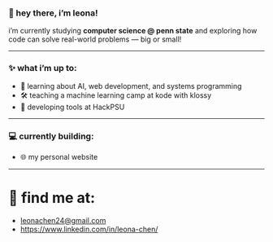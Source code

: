 ### 🍵 hey there, i’m leona!

i’m currently studying **computer science @ penn state** and exploring how code can solve real-world problems — big or small!  

---

### ✨ what i’m up to:

- 🧠 learning about AI, web development, and systems programming
- 🛠️ teaching a machine learning camp at kode with klossy 
- 💬 developing tools at HackPSU

---

### 💻 currently building:
- 🌐 my personal website

---

# 🔗 find me at:
- leonachen24@gmail.com
- https://www.linkedin.com/in/leona-chen/

